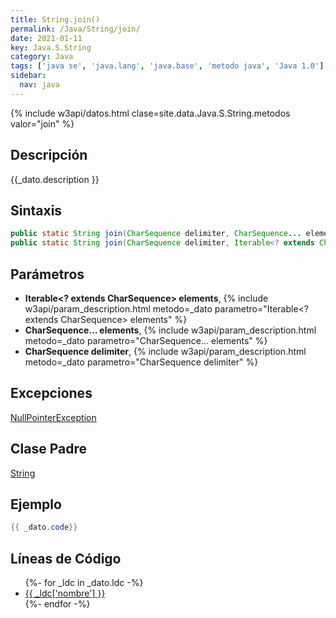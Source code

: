 ```yaml
---
title: String.join()
permalink: /Java/String/join/
date: 2021-01-11
key: Java.S.String
category: Java
tags: ['java se', 'java.lang', 'java.base', 'metodo java', 'Java 1.0']
sidebar: 
  nav: java
---
```


{% include w3api/datos.html clase=site.data.Java.S.String.metodos valor="join" %}

## Descripción
{{_dato.description }}

## Sintaxis
~~~java
public static String join(CharSequence delimiter, CharSequence... elements)
public static String join(CharSequence delimiter, Iterable<? extends CharSequence> elements)
~~~

## Parámetros
* **Iterable&lt;? extends CharSequence&gt; elements**,  {% include w3api/param_description.html metodo=_dato parametro="Iterable<? extends CharSequence> elements" %}
* **CharSequence... elements**,  {% include w3api/param_description.html metodo=_dato parametro="CharSequence... elements" %}
* **CharSequence delimiter**,  {% include w3api/param_description.html metodo=_dato parametro="CharSequence delimiter" %}

## Excepciones
[NullPointerException](/Java/NullPointerException/)

## Clase Padre
[String](/Java/String/)

## Ejemplo
~~~java
{{ _dato.code}}
~~~

## Líneas de Código
<ul>
{%- for _ldc in _dato.ldc -%}
   <li>
       <a href="{{_ldc['url'] }}">{{ _ldc['nombre'] }}</a>
   </li>
{%- endfor -%}
</ul>
